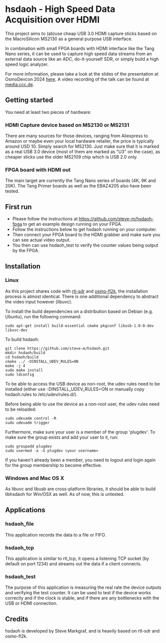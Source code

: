 # hsdaoh - High Speed Data Acquisition over HDMI

This project aims to (ab)use cheap USB 3.0 HDMI capture sticks based on the MacroSilicon MS2130 as a general purpose USB interface.

In combination with small FPGA boards with HDMI interface like the Tang Nano series, it can be used to capture high speed data streams from an external data source like an ADC, do-it-yourself SDR, or simply build a high speed logic analyzer.

For more information, please take a look at the slides of the presentation at OsmoDevcon 2024 [here](https://people.osmocom.org/steve-m/hsdaoh_slides/rendered/osmodevcon2024_hsdaoh.pdf).
A video recording of the talk can be found at [media.ccc.de](https://media.ccc.de/v/osmodevcon2024-200-low-cost-high-speed-data-acquisition-over-hdmi).

## Getting started

You need at least two pieces of hardware:

### HDMI Capture device based on MS2130 or MS2131
There are many sources for those devices, ranging from Aliexpress to Amazon or maybe even your local hardware retailer, the price is typically around USD 10. Simply search for MS2130.
Just make sure that it is marked as a real USB 3.0 device (most of them are marked as "U3" on the case), as cheaper sticks use the older MS2109 chip which is USB 2.0 only.

### FPGA board with HDMI out
The main target are currently the Tang Nano series of boards (4K, 9K and 20K). The Tang Primer boards as well as the EBAZ4205 also have been tested.

## First run

- Please follow the instructions at https://github.com/steve-m/hsdaoh-fpga to get an example design running on your FPGA.
- Follow the instructions below to get hsdaoh running on your computer.
- Then connect your FPGA board to the HDMI grabber and make sure you can see actual video output.
- You then can use hsdaoh_test to verify the counter values being output by the FPGA.

## Installation

### Linux

As this project shares code with [rtl-sdr](https://osmocom.org/projects/rtl-sdr/wiki/Rtl-sdr) and [osmo-fl2k](https://osmocom.org/projects/osmo-fl2k/wiki), the installation process is almost identical.
There is one additional dependency to abstract the video input however (libuvc).

To install the build dependencies on a distribution based on Debian (e.g. Ubuntu), run the following command:

    sudo apt-get install build-essential cmake pkgconf libusb-1.0-0-dev libuvc-dev

To build hsdaoh:

    git clone https://github.com/steve-m/hsdaoh.git
    mkdir hsdaoh/build
    cd hsdaoh/build
    cmake ../ -DINSTALL_UDEV_RULES=ON
    make -j 4
    sudo make install
    sudo ldconfig

To be able to access the USB device as non-root, the udev rules need to be installed (either use -DINSTALL_UDEV_RULES=ON or manually copy hsdaoh.rules to /etc/udev/rules.d/).

Before being able to use the device as a non-root user, the udev rules need to be reloaded:

    sudo udevadm control -R
    sudo udevadm trigger

Furthermore, make sure your user is a member of the group 'plugdev'.
To make sure the group exists and add your user to it, run:

    sudo groupadd plugdev
    sudo usermod -a -G plugdev <your username>

If you haven't already been a member, you need to logout and login again for the group membership to become effective.

### Windows and Mac OS X
As libuvc and libusb are cross-platform libraries, it should be able to build libhsdaoh for Win/OSX as well. As of now, this is untested.

## Applications

### hsdaoh_file

This application records the data to a file or FIFO.

### hsdaoh_tcp

This application is similar to rtl_tcp, it opens a listening TCP socket (by default on port 1234) and streams out the data if a client connects.

### hsdaoh_test

The purpose of this application is measuring the real rate the device outputs and verifying the test counter. It can be used to test if the device works correctly and if the clock is stable, and if there are any bottlenecks with the USB or HDMI connection.

## Credits

hsdaoh is developed by Steve Markgraf, and is heavily based on rtl-sdr and osmo-fl2k.
